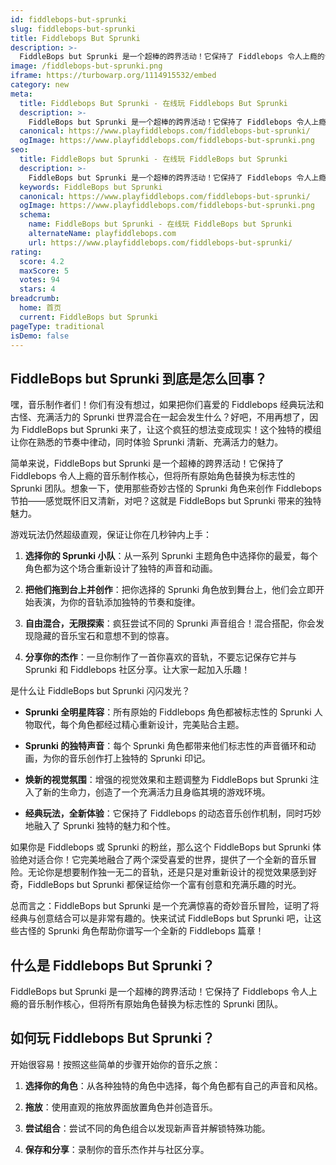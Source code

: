 ```yaml
---
id: fiddlebops-but-sprunki
slug: fiddlebops-but-sprunki
title: Fiddlebops But Sprunki
description: >-
  FiddleBops but Sprunki 是一个超棒的跨界活动！它保持了 Fiddlebops 令人上瘾的音乐制作核心，但将所有原始角色替换为标志性的 Sprunki 团队。
image: /fiddlebops-but-sprunki.png
iframe: https://turbowarp.org/1114915532/embed
category: new
meta:
  title: Fiddlebops But Sprunki - 在线玩 Fiddlebops But Sprunki
  description: >-
    FiddleBops but Sprunki 是一个超棒的跨界活动！它保持了 Fiddlebops 令人上瘾的音乐制作核心，但将所有原始角色替换为标志性的 Sprunki 团队。
  canonical: https://www.playfiddlebops.com/fiddlebops-but-sprunki/
  ogImage: https://www.playfiddlebops.com/fiddlebops-but-sprunki.png
seo:
  title: FiddleBops but Sprunki - 在线玩 FiddleBops but Sprunki
  description: >-
    FiddleBops but Sprunki 是一个超棒的跨界活动！它保持了 Fiddlebops 令人上瘾的音乐制作核心，但将所有原始角色替换为标志性的 Sprunki 团队。
  keywords: FiddleBops but Sprunki
  canonical: https://www.playfiddlebops.com/fiddlebops-but-sprunki/
  ogImage: https://www.playfiddlebops.com/fiddlebops-but-sprunki.png
  schema:
    name: FiddleBops but Sprunki - 在线玩 FiddleBops but Sprunki
    alternateName: playfiddlebops.com
    url: https://www.playfiddlebops.com/fiddlebops-but-sprunki/
rating:
  score: 4.2
  maxScore: 5
  votes: 94
  stars: 4
breadcrumb:
  home: 首页
  current: FiddleBops but Sprunki
pageType: traditional
isDemo: false
---
```


## FiddleBops but Sprunki 到底是怎么回事？

嘿，音乐制作者们！你们有没有想过，如果把你们喜爱的 Fiddlebops 经典玩法和古怪、充满活力的 Sprunki 世界混合在一起会发生什么？好吧，不用再想了，因为 FiddleBops but Sprunki 来了，让这个疯狂的想法变成现实！这个独特的模组让你在熟悉的节奏中律动，同时体验 Sprunki 清新、充满活力的魅力。

简单来说，FiddleBops but Sprunki 是一个超棒的跨界活动！它保持了 Fiddlebops 令人上瘾的音乐制作核心，但将所有原始角色替换为标志性的 Sprunki 团队。想象一下，使用那些奇妙古怪的 Sprunki 角色来创作 Fiddlebops 节拍——感觉既怀旧又清新，对吧？这就是 FiddleBops but Sprunki 带来的独特魅力。

游戏玩法仍然超级直观，保证让你在几秒钟内上手：

1. **选择你的 Sprunki 小队**：从一系列 Sprunki 主题角色中选择你的最爱，每个角色都为这个场合重新设计了独特的声音和动画。

1. **把他们拖到台上并创作**：把你选择的 Sprunki 角色放到舞台上，他们会立即开始表演，为你的音轨添加独特的节奏和旋律。

1. **自由混合，无限探索**：疯狂尝试不同的 Sprunki 声音组合！混合搭配，你会发现隐藏的音乐宝石和意想不到的惊喜。

1. **分享你的杰作**：一旦你制作了一首你喜欢的音轨，不要忘记保存它并与 Sprunki 和 Fiddlebops 社区分享。让大家一起加入乐趣！

是什么让 FiddleBops but Sprunki 闪闪发光？

- **Sprunki 全明星阵容**：所有原始的 Fiddlebops 角色都被标志性的 Sprunki 人物取代，每个角色都经过精心重新设计，完美贴合主题。

- **Sprunki 的独特声音**：每个 Sprunki 角色都带来他们标志性的声音循环和动画，为你的音乐创作打上独特的 Sprunki 印记。

- **焕新的视觉氛围**：增强的视觉效果和主题调整为 FiddleBops but Sprunki 注入了新的生命力，创造了一个充满活力且身临其境的游戏环境。

- **经典玩法，全新体验**：它保持了 Fiddlebops 的动态音乐创作机制，同时巧妙地融入了 Sprunki 独特的魅力和个性。

如果你是 Fiddlebops 或 Sprunki 的粉丝，那么这个 FiddleBops but Sprunki 体验绝对适合你！它完美地融合了两个深受喜爱的世界，提供了一个全新的音乐冒险。无论你是想要制作独一无二的音轨，还是只是对重新设计的视觉效果感到好奇，FiddleBops but Sprunki 都保证给你一个富有创意和充满乐趣的时光。

总而言之：FiddleBops but Sprunki 是一个充满惊喜的奇妙音乐冒险，证明了将经典与创意结合可以是非常有趣的。快来试试 FiddleBops but Sprunki 吧，让这些古怪的 Sprunki 角色帮助你谱写一个全新的 Fiddlebops 篇章！

## 什么是 Fiddlebops But Sprunki？

FiddleBops but Sprunki 是一个超棒的跨界活动！它保持了 Fiddlebops 令人上瘾的音乐制作核心，但将所有原始角色替换为标志性的 Sprunki 团队。

## 如何玩 Fiddlebops But Sprunki？

开始很容易！按照这些简单的步骤开始你的音乐之旅：

1. **选择你的角色**：从各种独特的角色中选择，每个角色都有自己的声音和风格。

1. **拖放**：使用直观的拖放界面放置角色并创造音乐。

1. **尝试组合**：尝试不同的角色组合以发现新声音并解锁特殊功能。

1. **保存和分享**：录制你的音乐杰作并与社区分享。